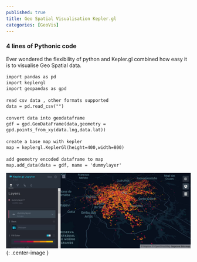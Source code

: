 ```yaml
---
published: true
title: Geo Spatial Visualisation Kepler.gl 
categories: [GeoVis]
---
```



### 4 lines of Pythonic code 

Ever wondered the flexibility of python and Kepler.gl combined how easy it is to visualise Geo Spatial data.


```
import pandas as pd
import keplergl
import geopandas as gpd

read csv data , other formats supported 
data = pd.read_csv("")

convert data into geodataframe
gdf = gpd.GeoDataFrame(data,geometry = gpd.points_from_xy(data.lng,data.lat))

create a base map with kepler
map = keplergl.KeplerGl(height=400,width=800)

add geometry encoded dataframe to map
map.add_data(data = gdf, name = 'dummylayer'
```


![](/images/Kepler/KeplerGL.JPG){: .center-image }

